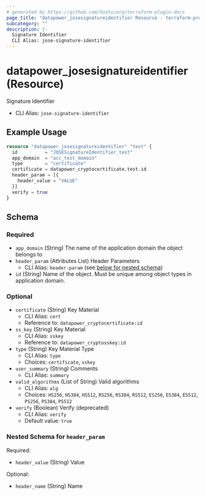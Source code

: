 ```yaml
---
# generated by https://github.com/hashicorp/terraform-plugin-docs
page_title: "datapower_josesignatureidentifier Resource - terraform-provider-datapower"
subcategory: ""
description: |-
  Signature Identifier
  CLI Alias: jose-signature-identifier
---
```


# datapower_josesignatureidentifier (Resource)

Signature Identifier
  - CLI Alias: `jose-signature-identifier`

## Example Usage

```terraform
resource "datapower_josesignatureidentifier" "test" {
  id          = "JOSESignatureIdentifier_test"
  app_domain  = "acc_test_domain"
  type        = "certificate"
  certificate = datapower_cryptocertificate.test.id
  header_param = [{
    header_value = "VALUE"
  }]
  verify = true
}
```

<!-- schema generated by tfplugindocs -->
## Schema

### Required

- `app_domain` (String) The name of the application domain the object belongs to
- `header_param` (Attributes List) Header Parameters
  - CLI Alias: `header-param` (see [below for nested schema](#nestedatt--header_param))
- `id` (String) Name of the object. Must be unique among object types in application domain.

### Optional

- `certificate` (String) Key Material
  - CLI Alias: `cert`
  - Reference to: `datapower_cryptocertificate:id`
- `ss_key` (String) Key Material
  - CLI Alias: `sskey`
  - Reference to: `datapower_cryptosskey:id`
- `type` (String) Key Material Type
  - CLI Alias: `type`
  - Choices: `certificate`, `sskey`
- `user_summary` (String) Comments
  - CLI Alias: `summary`
- `valid_algorithms` (List of String) Valid algorithms
  - CLI Alias: `alg`
  - Choices: `HS256`, `HS384`, `HS512`, `RS256`, `RS384`, `RS512`, `ES256`, `ES384`, `ES512`, `PS256`, `PS384`, `PS512`
- `verify` (Boolean) Verify (deprecated)
  - CLI Alias: `verify`
  - Default value: `true`

<a id="nestedatt--header_param"></a>
### Nested Schema for `header_param`

Required:

- `header_value` (String) Value

Optional:

- `header_name` (String) Name
